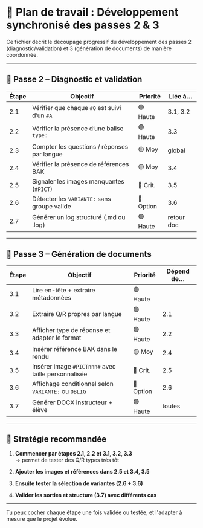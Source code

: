 
# 🧭 Plan de travail : Développement synchronisé des passes 2 & 3

Ce fichier décrit le découpage progressif du développement des passes 2 (diagnostic/validation) et 3 (génération de documents) de manière coordonnée.

---

## 🔷 Passe 2 – Diagnostic et validation

| Étape | Objectif                                         | Priorité | Liée à…    |
|-------|--------------------------------------------------|----------|------------|
| 2.1   | Vérifier que chaque `#Q` est suivi d’un `#A`     | 🟢 Haute | 3.1, 3.2   |
| 2.2   | Vérifier la présence d’une balise `type:`        | 🟢 Haute | 3.3        |
| 2.3   | Compter les questions / réponses par langue      | 🟡 Moy   | global     |
| 2.4   | Vérifier la présence de références BAK           | 🟡 Moy   | 3.4        |
| 2.5   | Signaler les images manquantes (`#PICT`)         | 🔴 Crit. | 3.5        |
| 2.6   | Détecter les `VARIANTE:` sans groupe valide      | 🔵 Option| 3.6        |
| 2.7   | Générer un log structuré (.md ou .log)           | 🟢 Haute | retour doc |

---

## 🔶 Passe 3 – Génération de documents

| Étape | Objectif                                             | Priorité | Dépend de… |
|-------|------------------------------------------------------|----------|------------|
| 3.1   | Lire en-tête + extraire métadonnées                  | 🟢 Haute |            |
| 3.2   | Extraire Q/R propres par langue                      | 🟢 Haute | 2.1        |
| 3.3   | Afficher type de réponse et adapter le format        | 🟢 Haute | 2.2        |
| 3.4   | Insérer référence BAK dans le rendu                  | 🟡 Moy   | 2.4        |
| 3.5   | Insérer image `#PICTnnn#` avec taille personnalisée  | 🔴 Crit. | 2.5        |
| 3.6   | Affichage conditionnel selon `VARIANTE:` ou `OBLIG` | 🔵 Option| 2.6        |
| 3.7   | Générer DOCX instructeur + élève                     | 🟢 Haute | toutes     |

---

## 🧩 Stratégie recommandée

1. **Commencer par étapes 2.1, 2.2 et 3.1, 3.2, 3.3**  
   → permet de tester des Q/R types très tôt

2. **Ajouter les images et références dans 2.5 et 3.4, 3.5**

3. **Ensuite tester la sélection de variantes (2.6 + 3.6)**

4. **Valider les sorties et structure (3.7) avec différents cas**

---

Tu peux cocher chaque étape une fois validée ou testée, et l'adapter à mesure que le projet évolue.
